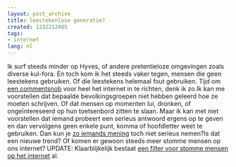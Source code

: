 ```yaml
---
layout: post_archive
title: leestekenloze generatie?
created: 1232212405
tags:
- internet
lang: nl
---
```

Ik surf steeds minder op Hyves, of andere pretentieloze omgevingen zoals diverse kul-fora. En toch kom ik het steeds vaker tegen, mensen die geen leestekens gebruiken. Of die leestekens helemaal fout gebruiken.  Tijd om [een commentsnob](http://www.chrisfinke.com/addons/youtube-comment-snob/) voor heel het internet in te richten, denk ik zo.Ik kan me voorstellen dat bepaalde bevolkingsgroepen niet hebben geleerd hoe ze moeten schrijven. Of dat mensen op momenten lui, dronken, of ongeïntereseerd op hun toetsenbord zitten te slaan. Maar ik kan met niet voorstellen dat iemand probeert een serieus antwoord ergens op te geven en dan vervolgens geen enkele punt, komma of hoofdletter weet te gebruiken. Dan kun je [zo iemands mening](http://arnobonte.hyves.nl/blog/19629085/Handen_af_van_vuurwerk/xvkv/) toch niet serieus nemen?Is dat een nieuwe trend? Of komen er gewoon steeds meer stomme mensen op ons internet? UPDATE: Klaarblijkelijk bestaat [een filter voor stomme mensen op het internet](http://stupidfilter.org/) al. 
